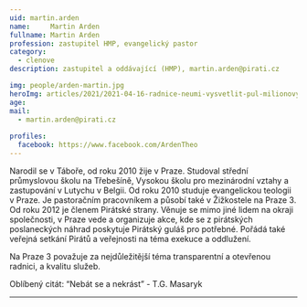 ```yaml
---
uid: martin.arden
name:     Martin Arden
fullname: Martin Arden
profession: zastupitel HMP, evangelický pastor
category:
  - clenove
description: zastupitel a oddávající (HMP), martin.arden@pirati.cz

img: people/arden-martin.jpg
heroImg: articles/2021/2021-04-16-radnice-neumi-vysvetlit-pul-milionovy-pro-valentu.jpg
age: 
mail:
  - martin.arden@pirati.cz
 
profiles:
  facebook: https://www.facebook.com/ArdenTheo
---
```

Narodil se v Táboře, od roku 2010 žije v Praze. Studoval střední průmyslovou školu na Třebešíně, Vysokou školu pro mezinárodní vztahy a zastupování v Lutychu v Belgii. Od roku 2010 studuje evangelickou teologii v Praze. Je pastoračním pracovníkem a působí také v Žižkostele na Praze 3. Od roku 2012 je členem Pirátské strany. Věnuje se mimo jiné lidem na okraji společnosti, v Praze vede a organizuje akce, kde se z pirátských poslaneckých náhrad poskytuje Pirátský guláš pro potřebné. Pořádá také veřejná setkání Pirátů a veřejnosti na téma exekuce a oddlužení.

Na Praze 3 považuje za nejdůležitější téma transparentní a otevřenou radnici, a kvalitu služeb.

Oblíbený citát: “Nebát se a nekrást” - T.G. Masaryk

---
